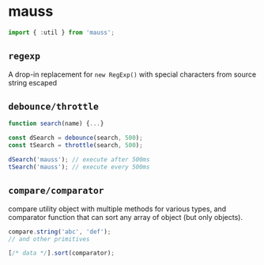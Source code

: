 # mauss

```js
import { :util } from 'mauss';
```

## `regexp`

A drop-in replacement for `new RegExp()` with special characters from source string escaped

## `debounce/throttle`

```js
function search(name) {...}

const dSearch = debounce(search, 500);
const tSearch = throttle(search, 500);

dSearch('mauss'); // execute after 500ms
tSearch('mauss'); // execute every 500ms
```

## `compare/comparator`

compare utility object with multiple methods for various types, and comparator function that can sort any array of object (but only objects).

```js
compare.string('abc', 'def');
// and other primitives

[/* data */].sort(comparator);
```

